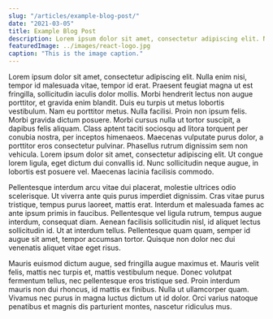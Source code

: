 ```yaml
---
slug: "/articles/example-blog-post/"
date: "2021-03-05"
title: Example Blog Post
description: Lorem ipsum dolor sit amet, consectetur adipiscing elit. Nulla enim nisi, tempor id malesuada vitae, tempor id erat. Praesent feugiat magna ut est fringilla, sollicitudin iaculis dolor mollis.
featuredImage: ../images/react-logo.jpg
caption: "This is the image caption."
---
```

Lorem ipsum dolor sit amet, consectetur adipiscing elit. Nulla enim nisi, tempor id malesuada vitae, tempor id erat. Praesent feugiat magna ut est fringilla, sollicitudin iaculis dolor mollis. Morbi hendrerit lectus non augue porttitor, et gravida enim blandit. Duis eu turpis ut metus lobortis vestibulum. Nam eu porttitor metus. Nulla facilisi. Proin non ipsum felis. Morbi gravida dictum posuere. Morbi cursus nulla ut tortor suscipit, a dapibus felis aliquam. Class aptent taciti sociosqu ad litora torquent per conubia nostra, per inceptos himenaeos. Maecenas vulputate purus dolor, a porttitor eros consectetur pulvinar. Phasellus rutrum dignissim sem non vehicula. Lorem ipsum dolor sit amet, consectetur adipiscing elit. Ut congue lorem ligula, eget dictum dui convallis id. Nunc sollicitudin neque augue, in lobortis est posuere vel. Maecenas lacinia facilisis commodo.

Pellentesque interdum arcu vitae dui placerat, molestie ultrices odio scelerisque. Ut viverra ante quis purus imperdiet dignissim. Cras vitae purus tristique, tempus purus laoreet, mattis erat. Interdum et malesuada fames ac ante ipsum primis in faucibus. Pellentesque vel ligula rutrum, tempus augue interdum, consequat diam. Aenean facilisis sollicitudin nisl, id aliquet lectus sollicitudin id. Ut at interdum tellus. Pellentesque quam quam, semper id augue sit amet, tempor accumsan tortor. Quisque non dolor nec dui venenatis aliquet vitae eget risus.

Mauris euismod dictum augue, sed fringilla augue maximus et. Mauris velit felis, mattis nec turpis et, mattis vestibulum neque. Donec volutpat fermentum tellus, nec pellentesque eros tristique sed. Proin interdum mauris non dui rhoncus, id mattis ex finibus. Nulla ut ullamcorper quam. Vivamus nec purus in magna luctus dictum ut id dolor. Orci varius natoque penatibus et magnis dis parturient montes, nascetur ridiculus mus.